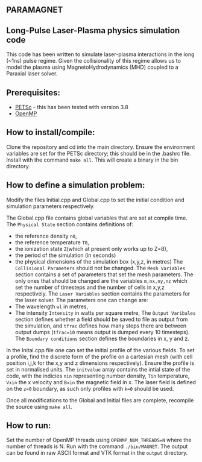 ## PARAMAGNET
Long-Pulse Laser-Plasma physics simulation code
-----------------------------------------------

This code has been written to simulate laser-plasma interactions in the long (~1ns) pulse regime. Given the collisionality of this regime allows us to model the plasma using MagnetoHydrodynamics (MHD) coupled to a Paraxial laser solver.   

Prerequisites:
--------------

- [PETSc](https://www.mcs.anl.gov/petsc/) - this has been tested with version 3.8
- [OpenMP](https://www.openmp.org/)

How to install/compile:
-----------------------

Clone the repository and cd into the main directory. Ensure the environment variables are set for the PETSc directory; this should be in the .bashrc file. Install with the command `make all`. This will create a binary in the bin directory.

How to define a simulation problem:
-----------------------------------

Modify the files Initial.cpp and Global.cpp to set the initial condition and simulation parameters respectively. 

The Global.cpp file contains global variables that are set at compile time. 
The `Physical State` section contains definitions of:
* the reference density `n0`,
* the reference temperature `T0`, 
* the ionization state `Z`(which at present only works up to Z=8),
* the period of the simulation (in seconds)
* the physical dimensions of the simulation box (x,y,z, in metres)
The `Collisional Parameters` should not be changed.
The `Mesh Variables` section contains a set of parameters that set the mesh parameters. The only ones that should be changed are the variables `m,nx,ny,nz` which set the number of timesteps and the number of cells in x,y,z respectively.
The `Laser Variables` section contains the parameters for the laser solver. The parameters one can change are:
* The wavelength `wl` in metres,
* The intensity `Intensity` in watts per square metre,
The `Output Varibales` section defines whether a field should be saved to file as output from the simulation, and `tfrac` defines how many steps there are between output dumps (`tfrac=10` means output is dumped every 10 timesteps).
The `Boundary conditions` section defines the boundaries in x, y and z.

In the Inital.cpp file one can set the initial profile of the various fields. To set a profile, find the discrete form of the profile on a cartesian mesh (with cell position i,j,k for the x,y and z dimensions respectively). Ensure the profile is set in normalised units. The `initvalue` array contains the intial state of the code, with the indicies `nin` representing number density, `Tin` temperature, `Vxin` the x velocity and `Bxin` the magnetic field in x. The laser field is defined on the `z=0` boundary, as such only profiles with `k=0` should be used. 

Once all modifications to the Global and Initial files are complete, recompile the source using `make all`.

How to run:
-----------

Set the number of OpenMP threads using `OPENMP_NUM_THREADS=N` where the number of threads is N. Run with the command `./bin/MAGNET`. The output can be found in raw ASCII format and VTK format in the `output` directory.
